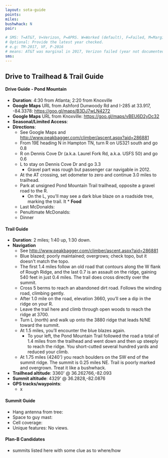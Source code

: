 ```yaml
---
layout: sota-guide
points: 
miles: 
bushwhack: N
pair: 

# SMS: T=AT&T, V=Verizon, P=APRS. W=Worked (default), F=Failed, M=Marginal (some failed).
# Optional: Provide the latest year checked.
# e.g: TM-2017, VF, P-2016
# means: AT&T was marginal in 2017, Verizon failed (year not documented), APRS worked in 2016.
sms: 
---
```

Drive to Trailhead & Trail Guide
--------------------------------------------------------
#### Drive Guide - Pond Mountain

* **Duration**: 4:30 from Atlanta; 2:20 from Knoxville
* **Google Maps** URL from Ashford Dunwoody Rd and I-285 at 33.917, -84.3378: https://goo.gl/maps/B3DJ7wLN4272
* **Google Maps** URL from Knoxville: https://goo.gl/maps/vBEU6D2yDc32
* **Seasonal/Limited Access**:
* **Directions**:
    * See Google Maps and http://www.peakbagger.com/climber/ascent.aspx?aid=286881
    * From 19E heading N in Hampton TN, turn R on US321 south and go 0.8
    * R on Dennis Cove Dr (a.k.a. Laurel Fork Rd, a.k.a. USFS 50) and go 0.6
    * L to stay on Dennis Cove Dr and go 3.3
        * Gravel part was rough but passenger car navigable in 2012.
    * At the AT crossing, set odometer to zero and continue 3.0 miles to trailhead.
    * Park at unsigned Pond Mountain Trail trailhead, opposite a gravel road to the R. 
        * On the L, you'll may see a dark blue blaze on a roadside tree, marking the trail. It * **Food**
    * Last McDonalds: 
    * Penultimate McDonalds: 
    * Dinner

#### Trail Guide

* **Duration**: 2 miles; 1:40 up, 1:30 down.
* **Navigation**
    * See http://www.peakbagger.com/climber/ascent.aspx?aid=286881
    * Blue blazed; poorly maintained; overgrows; check topo, but it doesn't match the topo.
    * The first 1.4 miles follow an old road that contours along the W flank of Rough Ridge, and the last 0.7 is an assault on the ridge, gaining 540 feet in just 0.4 miles. The trail does cross directly over the summit.
    * Cross 5 berms to reach an abandoned dirt road. Follows the winding road, climbing gently. 
    * After 1.0 mile on the road, elevation 3660, you’ll see a dip in the ridge on your R. 
    * Leave the trail here and climb through open woods to reach the ridge at 3700. 
    * Turn L (north) and walk up onto the 3880 ridge that leads N/NE toward the summit.
    * At 1.5 miles, you’ll encounter the blue blazes again. 
        * To your left, the Pond Mountain Trail followed the road a total of 1.4 miles from the trailhead and went down and then up steeply to reach the ridge. You short-cutted several hundred yards and reduced your climb.
    * At 1.75 miles (4240') you reach boulders on the SW end of the summit ridge. The summit is 0.25 miles NE. Trail is poorly marked and overgrown.  Treat it like a bushwhack. 
* **Trailhead altitude**: 3360' @ 36.262766,-82.093
* **Summit altitude**: 4329' @ 36.2828,-82.0876
* **GPS tracks/waypoints**:
    * x

#### Summit Guide

* Hang antenna from tree:
* Space to guy mast:
* Cell coverage:
* Unique features: No views.

#### Plan-B Candidates

* summits listed here with some clue as to where/how
